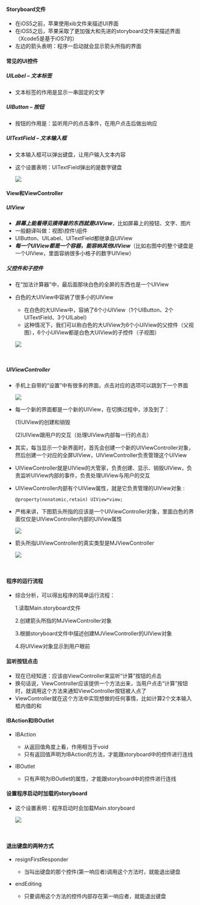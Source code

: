 #### Storyboard文件

- 在iOS5之前，苹果使用xib文件来描述UI界面
- 在iOS5之后，苹果采取了更加强大和先进的storyboard文件来描述界面（Xcode5是基于iOS7的）
- 左边的箭头表明：程序一启动就会显示箭头所指的界面



#### 常见的UI控件

##### UILabel – 文本标签

- 文本标签的作用是显示一串固定的文字

##### UIButton – 按钮

- 按钮的作用是：监听用户的点击事件，在用户点击后做出响应

##### UITextField – 文本输入框

- 文本输入框可以弹出键盘，让用户输入文本内容

- 这个设置表明：UITextField弹出的是数字键盘

  ![](http://upload-images.jianshu.io/upload_images/5267500-a034b5f8b01082f4.png?imageMogr2/auto-orient/strip%7CimageView2/2/w/1240)



#### View和ViewController

##### UIView

- ***屏幕上能看得见摸得着的东西就是UIView***，比如屏幕上的按钮、文字、图片
- 一般翻译叫做：视图\控件\组件
- UIButton、UILabel、UITextField都继承自UIView
- ***每一个UIView都是一个容器，能容纳其他UIView***（比如右图中的整个键盘是一个UIView，里面容纳很多小格子的数字UIView）

##### 父控件和子控件

- 在“加法计算器”中，最后面那块白色的全屏的东西也是一个UIView


- 白色的大UIView中容纳了很多小的UIView

  - 在白色的大UIView中，容纳了6个小UIView（1个UIButton、2个UITextField、3个UILabel）
  - 这种情况下，我们可以称白色的大UIView为6个小UIView的父控件（父视图），6个小UIView都是白色大UIView的子控件（子视图）

  ![](http://upload-images.jianshu.io/upload_images/5267500-1a8d1a3b7a60fe55.png?imageMogr2/auto-orient/strip%7CimageView2/2/w/1240)

  ​

##### UIViewController

- 手机上自带的“设置”中有很多的界面，点击对应的选项可以跳到下一个界面

  ![](http://upload-images.jianshu.io/upload_images/5267500-406f1feef34522f4.png?imageMogr2/auto-orient/strip%7CimageView2/2/w/1240)

- 每一个新的界面都是一个新的UIView，在切换过程中，涉及到了：

  (1)UIView的创建和销毁

  (2)UIView跟用户的交互（处理UIView内部每一行的点击）

- 其实，每当显示一个新界面时，首先会创建一个新的UIViewController对象，然后创建一个对应的全屏UIView，UIViewController负责管理这个UIView

- UIViewController就是UIView的大管家，负责创建、显示、销毁UIView，负责监听UIView内部的事件，负责处理UIView与用户的交互

- UIViewController内部有个UIView属性，就是它负责管理的UIView对象 :

  `@property(nonatomic,retain) UIView*view;`

- 严格来讲，下图箭头所指的应该是一个UIViewController对象，里面白色的界面仅仅是UIViewController内部的UIView属性

  ![](http://upload-images.jianshu.io/upload_images/5267500-cd3054060e2238d6.png?imageMogr2/auto-orient/strip%7CimageView2/2/w/1240)

- 箭头所指UIViewController的真实类型是MJViewController

  ![](http://upload-images.jianshu.io/upload_images/5267500-c0fd946896130268.png?imageMogr2/auto-orient/strip%7CimageView2/2/w/1240)

  ​

#### 程序的运行流程

- 综合分析，可以得出程序的简单运行流程：

  1.读取Main.storyboard文件

  2.创建箭头所指的MJViewController对象

  3.根据storyboard文件中描述创建MJViewController的UIView对象

  4.将UIView对象显示到用户眼前



#### 监听按钮点击

- 现在已经知道：应该由ViewController来监听“计算”按钮的点击
- 换句话说，ViewController应该提供一个方法出来，当用户点击“计算”按钮时，就调用这个方法来通知ViewController按钮被人点了
- ViewController就在这个方法中实现想做的任何事情，比如计算2个文本输入框内值的和



#### IBAction和IBOutlet

- IBAction
  - 从返回值角度上看，作用相当于void
  - 只有返回值声明为IBAction的方法，才能跟storyboard中的控件进行连线



- IBOutlet
  - 只有声明为IBOutlet的属性，才能跟storyboard中的控件进行连线



#### 设置程序启动时加载的storyboard

- 这个设置表明：程序启动时会加载Main.storyboard

  ![](http://upload-images.jianshu.io/upload_images/5267500-3e91005e87affd82.png?imageMogr2/auto-orient/strip%7CimageView2/2/w/1240)

  ​

#### 退出键盘的两种方式

- resignFirstResponder
  - 当叫出键盘的那个控件(第一响应者)调用这个方法时，就能退出键盘



- endEditing
  - 只要调用这个方法的控件内部存在第一响应者，就能退出键盘



